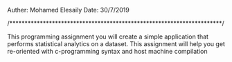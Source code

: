 

Auther: Mohamed Elesaily
Date: 30/7/2019

/**********************************************************************/

 This programming assignment you will create a simple application that performs statistical analytics on a dataset. 
 This assignment will help you get re-oriented with c-programming syntax and host machine compilation